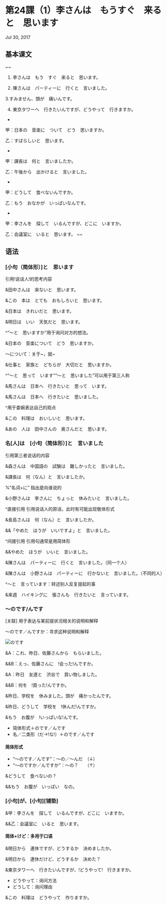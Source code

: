 # 第24課（1）李さんは　もうすぐ　来ると　思います
Jul 30, 2017

## 基本课文
~~
1. 李さんは　もう　すぐ　来ると　思います。

2. 陳さんは　パーティーに　行くと　言いました。

3.すみません、頭が　痛いんです。

4. 東京タワーへ　行きたいんですが、どうやって　行きますか。

-

甲：日本の　音楽に　ついて　どう　思いますか。

乙：すばらしいと　思います。

-

甲：課長は　何と　言いましたか。

乙：午後から　出かけると　言いました。

-

甲：どうして　食べないんですか。

乙：もう　おなかが　いっぱいなんです。

-

甲：李さんを　探して　いるんですが、どこに　いますか。

乙：会議室に　いると　思います。
~~

## 语法
### [小句（简体形）]と　思います
引用!说话人!的思考内容

&田中さんは　来ないと　思います。

&この　本は　とても　おもしろいと　思います。

&日本は　きれいだと　思います。

&明日は　いい　天気だと　思います。

^“～と　思いますか”用于询问对方的想法。

&日本の　音楽について　どう　思いますか。

～について：关于~，就~

&仕事と　家族と　どちらが　大切だと　思いますか。

^“～と　思って　います”“～と　思いました”可以用于第三人称

&馬さんは　日本へ　行きたいと　思って　います。

&馬さんは　日本へ　行きたいと　思いました。

^用于委婉表达自己的观点

&この　料理は　おいしいと　思います。

&あの　人は　田中さんの　奥さんだと　思います。

### 名[人]は　[小句（简体形）]と　言いました
引用第三者说话的内容

&森さんは　中国語の　試験は　難しかったと　言いました。

&課長は　何（なん）と　言いましたか。

%“名词+に” 指出是向谁说的

&小野さんは　李さんに　ちょっと　休みたいと　言いました。

^直接引用 引用说话人的原话，此时有可能出现敬体形式

&長島さんは　何（なん）と　言いましたか。

&&「やめた　ほうが　いいですよ」と　言いました。

^间接引用 引用句通常是用简体形

&&やめた　ほうが　いいと　言いました。

&陳さんは　パーティーに　行くと　言いました。（同一个人）

&陳さんは　小野さんは　パーティーに　行かないと　言いました。（不同的人）

^～と　言っています：转述别人反复提起的事

&来週　ハイキングに　張さんも　行きたいと　言っています。

### ～のです/んです
[关联] 用于表达与某前提状况相关的说明和解释

～のです／んですか：寻求这种说明和解释

![のです](@path/24-1-1.png)

&A：これ、昨日、佐藤さんから　もらいました。

&&B：えっ、佐藤さんに　!会った!んですか。

&A：昨日　友達と　渋谷で　買い物しました。

&&B：何を　!買った!んですか。

&昨日、学校を　休みました。頭が　痛かったんです。

&昨日、どうして　学校を　!休んだ!んですか。

&もう　お腹が　!いっぱいな!んです。

- 简体形式＋のです／んです
- 名／二类形（だ→!な!）＋のです／んです

#### 简体形式
- “～のです／んです”：～の／～んだ　（↓）
- “～のですか／んですか”：～の？　　（↑）

&どうして　食べないの？

&&もう　お腹が　いっぱい　なの。

### [小句]が、[小句][铺垫]
&甲：李さんを　探して　いるんですが、どこに　いますか。

&&乙：会議室に　いると　思います。

#### 简体+けど：多用于口语
&明日から　連休ですが、どうするか　決めましたか。

&明日から　連休だけど、どうするか　決めた？　

&東京タワーへ　行きたいんですが、!どうやって!　行きますか。

- どうやって：询问方法
- どうして：询问理由

&この　料理は　どうやって　作りますか。
